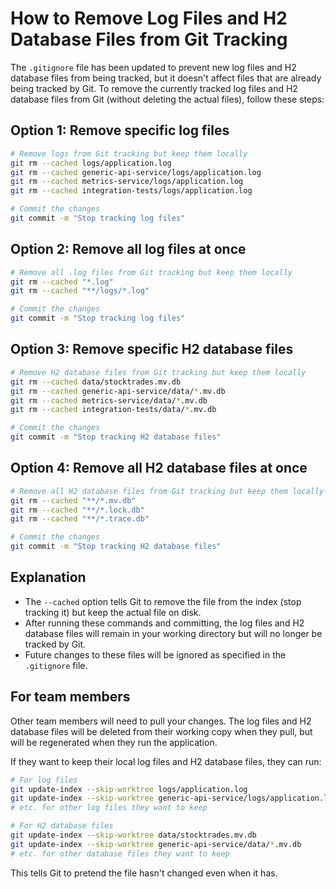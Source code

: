 # How to Remove Log Files and H2 Database Files from Git Tracking

The `.gitignore` file has been updated to prevent new log files and H2 database files from being tracked, but it doesn't affect files that are already being tracked by Git. To remove the currently tracked log files and H2 database files from Git (without deleting the actual files), follow these steps:

## Option 1: Remove specific log files

```bash
# Remove logs from Git tracking but keep them locally
git rm --cached logs/application.log
git rm --cached generic-api-service/logs/application.log
git rm --cached metrics-service/logs/application.log
git rm --cached integration-tests/logs/application.log

# Commit the changes
git commit -m "Stop tracking log files"
```

## Option 2: Remove all log files at once

```bash
# Remove all .log files from Git tracking but keep them locally
git rm --cached "*.log"
git rm --cached "**/logs/*.log"

# Commit the changes
git commit -m "Stop tracking log files"
```

## Option 3: Remove specific H2 database files

```bash
# Remove H2 database files from Git tracking but keep them locally
git rm --cached data/stocktrades.mv.db
git rm --cached generic-api-service/data/*.mv.db
git rm --cached metrics-service/data/*.mv.db
git rm --cached integration-tests/data/*.mv.db

# Commit the changes
git commit -m "Stop tracking H2 database files"
```

## Option 4: Remove all H2 database files at once

```bash
# Remove all H2 database files from Git tracking but keep them locally
git rm --cached "**/*.mv.db"
git rm --cached "**/*.lock.db"
git rm --cached "**/*.trace.db"

# Commit the changes
git commit -m "Stop tracking H2 database files"
```

## Explanation

- The `--cached` option tells Git to remove the file from the index (stop tracking it) but keep the actual file on disk.
- After running these commands and committing, the log files and H2 database files will remain in your working directory but will no longer be tracked by Git.
- Future changes to these files will be ignored as specified in the `.gitignore` file.

## For team members

Other team members will need to pull your changes. The log files and H2 database files will be deleted from their working copy when they pull, but will be regenerated when they run the application.

If they want to keep their local log files and H2 database files, they can run:

```bash
# For log files
git update-index --skip-worktree logs/application.log
git update-index --skip-worktree generic-api-service/logs/application.log
# etc. for other log files they want to keep

# For H2 database files
git update-index --skip-worktree data/stocktrades.mv.db
git update-index --skip-worktree generic-api-service/data/*.mv.db
# etc. for other database files they want to keep
```

This tells Git to pretend the file hasn't changed even when it has.
